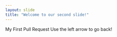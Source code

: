 ```yaml
---
layout: slide
title: "Welcome to our second slide!"
---
```

My First Pull Request
Use the left arrow to go back!
